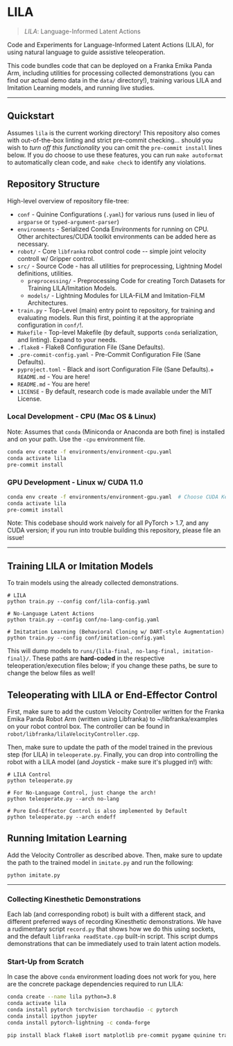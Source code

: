 # LILA

> *LILA*: Language-Informed Latent Actions

Code and Experiments for Language-Informed Latent Actions (LILA), for using natural language to guide assistive
teleoperation.

This code bundles code that can be deployed on a Franka Emika Panda Arm, including utilities for processing
collected demonstrations (you can find our actual demo data in the `data/` directory!), training various LILA and
Imitation Learning models, and running live studies.

---

## Quickstart

Assumes `lila` is the current working directory! This repository also comes with out-of-the-box linting and strict
pre-commit checking... should you wish to *turn off this functionality* you can omit the `pre-commit install` lines
below. If you do choose to use these features, you can run `make autoformat` to automatically clean code, and `make
check` to identify any violations.

## Repository Structure

High-level overview of repository file-tree:

+ `conf` - Quinine Configurations (`.yaml`) for various runs (used in lieu of `argparse` or `typed-argument-parser`)
+ `environments` - Serialized Conda Environments for running on CPU. Other architectures/CUDA toolkit
environments can be added here as necessary.
+ `robot/` - Core `libfranka` robot control code -- simple joint velocity controll w/ Gripper control.
+ `src/` - Source Code - has all utilities for preprocessing, Lightning Model definitions, utilities.
    + `preprocessing/` - Preprocessing Code for creating Torch Datasets for Training LILA/Imitation Models.
    + `models/` - Lightning Modules for LILA-FiLM and Imitation-FiLM Architectures.
+ `train.py` - Top-Level (main) entry point to repository, for training and evaluating models. Run this first, pointing
it at the appropriate configuration in `conf/`!.
+ `Makefile` - Top-level Makefile (by default, supports `conda` serialization, and linting). Expand to your needs.
+ `.flake8` - Flake8 Configuration File (Sane Defaults).
+ `.pre-commit-config.yaml` - Pre-Commit Configuration File (Sane Defaults).
+ `pyproject.toml` - Black and isort Configuration File (Sane Defaults).+ `README.md` - You are here!
+ `README.md` - You are here!
+ `LICENSE` - By default, research code is made available under the MIT License.

### Local Development - CPU (Mac OS & Linux)

Note: Assumes that `conda` (Miniconda or Anaconda are both fine) is installed and on your path. Use the `-cpu`
environment file.

```bash
conda env create -f environments/environment-cpu.yaml
conda activate lila
pre-commit install
```

### GPU Development - Linux w/ CUDA 11.0

```bash
conda env create -f environments/environment-gpu.yaml  # Choose CUDA Kernel based on Hardware - by default used 11.0!
conda activate lila
pre-commit install
```

Note: This codebase should work naively for all PyTorch > 1.7, and any CUDA version; if you run into trouble building
this repository, please file an issue!

---

## Training LILA or Imitation Models

To train models using the already collected demonstrations.

```
# LILA
python train.py --config conf/lila-config.yaml

# No-Language Latent Actions
python train.py --config conf/no-lang-config.yaml

# Imitatation Learning (Behavioral Cloning w/ DART-style Augmentation)
python train.py --config conf/imitation-config.yaml
```

This will dump models to `runs/{lila-final, no-lang-final, imitation-final}/`. These paths are **hard-coded** in the
respective teleoperation/execution files below; if you change these paths, be sure to change the below files as well!

## Teleoperating with LILA or End-Effector Control

First, make sure to add the custom Velocity Controller written for the Franka Emika Panda Robot Arm (written using
Libfranka) to ~/libfranka/examples on your robot control box. The controller can be found in
`robot/libfranka/lilaVelocityController.cpp`.

Then, make sure to update the path of the model trained in the previous step (for LILA) in `teleoperate.py`. Finally,
you can drop into controlling the robot with a LILA model (and Joystick - make sure it's plugged in!) with:

```
# LILA Control
python teleoperate.py

# For No-Language Control, just change the arch!
python teleoperate.py --arch no-lang

# Pure End-Effector Control is also implemented by Default
python teleoperate.py --arch endeff
```

## Running Imitation Learning

Add the Velocity Controller as described above. Then, make sure to update the path to the trained model in `imitate.py`
and run the following:

```
python imitate.py
```

---

### Collecting Kinesthetic Demonstrations

Each lab (and corresponding robot) is built with a different stack, and different preferred ways of recording
Kinesthetic demonstrations. We have a rudimentary script `record.py` that shows how we do this using sockets, and the
default `libfranka readState.cpp` built-in script. This script dumps demonstrations that can be immediately used to train
latent action models.

### Start-Up from Scratch

In case the above `conda` environment loading does not work for you, here are the concrete package dependencies
required to run LILA:

```bash
conda create --name lila python=3.8
conda activate lila
conda install pytorch torchvision torchaudio -c pytorch
conda install ipython jupyter
conda install pytorch-lightning -c conda-forge

pip install black flake8 isort matplotlib pre-commit pygame quinine transformers typed-argument-parser wandb
```
